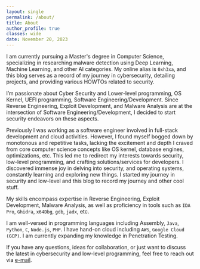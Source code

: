 ```yaml
---
layout: single
permalink: /about/
title: About
author_profile: true
classes: wide
date: November 20, 2023
---
```


I am currently pursuing a Master's degree in Computer Science, specializing in researching malware detection using Deep Learning, Machine Learning, and other AI categories. My online alias is `0xh3xa`, and this blog serves as a record of my journey in cybersecurity, detailing projects, and providing various HOWTOs related to security.

I’m passionate about Cyber Security and Lower-level programming, OS Kernel, UEFI programming, Software Engineering/Development. Since Reverse Engineering, Exploit Development, and Malware Analysis are at the intersection of Software Engineering/Development, I decided to start security endeavors on these aspects.

Previously I was working as a software engineer involved in full-stack development and cloud activities. However, I found myself bogged down by monotonous and repetitive tasks, lacking the excitement and depth I craved from core computer science concepts like OS kernel, database engines, optimizations, etc. This led me to redirect my interests towards security, low-level programming, and crafting solutions/services for developers. I discovered immense joy in delving into security, and operating systems, constantly learning and exploring new things. I started my journey in security and low-level and this blog to record my journey and other cool stuff.

My skills encompass expertise in Reverse Engineering, Exploit Development, Malware Analysis, as well as proficiency in tools such as `IDA Pro`, `Ghidra`, `x64Dbg`, `gdb`, `jadx`, etc.

I am well-versed in programming languages including Assembly, `Java`, `Python`, `C`, `Node.js`, `PHP`. I have hand-on cloud including `AWS`, `Google Cloud (GCP)`. I am currently expanding my knowledge in Penetration Testing.

If you have any questions, ideas for collaboration, or just want to discuss the latest in cybersecurity and low-level programming, feel free to reach out via [e-mail](mailto:0xh3xa@gmail.com).
